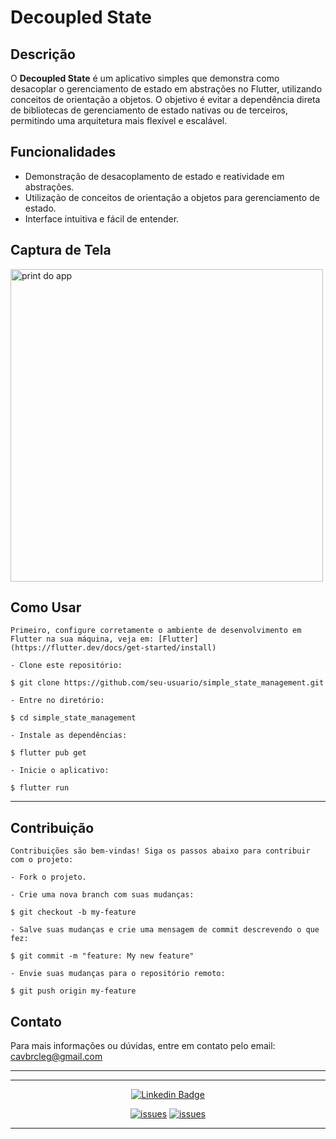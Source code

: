 # Decoupled State

## Descrição

O **Decoupled State** é um aplicativo simples que demonstra como desacoplar o gerenciamento de estado em abstrações no Flutter, utilizando conceitos de orientação a objetos. O objetivo é evitar a dependência direta de bibliotecas de gerenciamento de estado nativas ou de terceiros, permitindo uma arquitetura mais flexível e escalável.

## Funcionalidades

- Demonstração de desacoplamento de estado e reatividade em abstrações.
- Utilização de conceitos de orientação a objetos para gerenciamento de estado.
- Interface intuitiva e fácil de entender.

## Captura de Tela

<img src="print.png" alt="print do app"  height="500">


## Como Usar
```
Primeiro, configure corretamente o ambiente de desenvolvimento em Flutter na sua máquina, veja em: [Flutter](https://flutter.dev/docs/get-started/install)

- Clone este repositório:

$ git clone https://github.com/seu-usuario/simple_state_management.git

- Entre no diretório:

$ cd simple_state_management

- Instale as dependências:

$ flutter pub get

- Inicie o aplicativo:

$ flutter run
```
---

## Contribuição
  ```
Contribuições são bem-vindas! Siga os passos abaixo para contribuir com o projeto:

- Fork o projeto.

- Crie uma nova branch com suas mudanças:

$ git checkout -b my-feature

- Salve suas mudanças e crie uma mensagem de commit descrevendo o que fez:

$ git commit -m "feature: My new feature"

- Envie suas mudanças para o repositório remoto:

$ git push origin my-feature
  ```

## Contato

Para mais informações ou dúvidas, entre em contato pelo email: cavbrcleg@gmail.com

---

---

<div align="center">

[![Linkedin Badge](https://img.shields.io/static/v1?label=&message=Cledilson&color=0000FF&style=for-the-badge&logo=LinkedIn)](https://www.linkedin.com/in/cledilson-programador/)

[![issues](https://img.shields.io/github/issues/CledilsonWisp/payFlow)]()
[![issues](https://img.shields.io/github/stars/CledilsonWisp/payFlow)]()
</div>

---